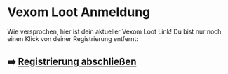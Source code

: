 # Vexom Loot Anmeldung

Wie versprochen, hier ist dein aktueller  Vexom Loot  Link!
Du bist nur noch einen Klick von deiner Registrierung entfernt:

## ➡️ [Registrierung abschließen](https://tinyurl.com/6h4j5kc)